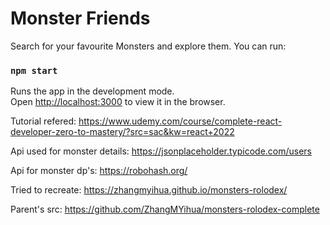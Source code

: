 # Monster Friends
Search for your favourite Monsters and explore them.
You can run:

### `npm start`

Runs the app in the development mode.\
Open [http://localhost:3000](http://localhost:3000) to view it in the browser.

Tutorial refered: https://www.udemy.com/course/complete-react-developer-zero-to-mastery/?src=sac&kw=react+2022

Api used for monster details: https://jsonplaceholder.typicode.com/users

Api for monster dp's: https://robohash.org/

Tried to recreate: https://zhangmyihua.github.io/monsters-rolodex/

Parent's src: https://github.com/ZhangMYihua/monsters-rolodex-complete

